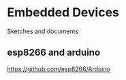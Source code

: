 # Embedded Devices

Sketches and documents

## esp8266 and arduino

https://github.com/esp8266/Arduino
